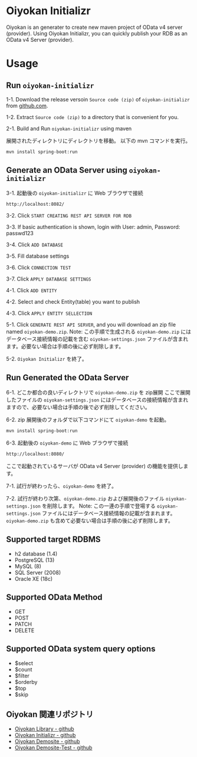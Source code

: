# Oiyokan Initializr

Oiyokan is an generater to create new maven project of OData v4 server (provider).
Using Oiyokan Initializr, you can quickly publish your RDB as an OData v4 Server (provider).

# Usage

## Run `oiyokan-initializr`

1-1. Download the release versoin `Source code (zip)` of `oiyokan-initializr` from [github.com](https://github.com/igapyon/oiyokan-initializr/releases).

1-2. Extract `Source code (zip)` to a directory that is convenient for you.

2-1. Build and Run `oiyokan-initializr` using maven

展開されたディレクトリにディレクトリを移動。
以下の mvn コマンドを実行。

```sh
mvn install spring-boot:run
```

## Generate an OData Server using `oiyokan-initializr`

3-1. 起動後の `oiyokan-initializr` に Web ブラウザで接続

```sh
http://localhost:8082/
```

3-2. Click `START CREATING REST API SERVER FOR RDB`

3-3. If basic authentication is shown, login with User: admin, Password: passwd123

3-4. Click `ADD DATABASE`

3-5. Fill database settings

3-6. Click `CONNECTION TEST`

3-7. Click `APPLY DATABASE SETTINGS`

4-1. Click `ADD ENTITY`

4-2. Select and check Entity(table) you want to publish

4-3. Click `APPLY ENTITY SELLECTION`

5-1. Click `GENERATE REST API SERVER`, and you will download an zip file named `oiyokan-demo.zip`.
  Note: この手順で生成される `oiyokan-demo.zip` にはデータベース接続情報の記載を含む `oiyokan-settings.json` ファイルが含まれます。必要ない場合は手順の後に必ず削除します。

5-2. `Oiyokan Initializr` を終了。

## Run Generated the OData Server

6-1. どこか都合の良いディレクトリで `oiyokan-demo.zip` を zip展開
  ここで展開したファイルの `oiyokan-settings.json` にはデータベースの接続情報が含まれますので、必要ない場合は手順の後で必ず削除してください。

6-2. zip 展開後のフォルダで以下コマンドにて `oiyokan-demo` を起動。

```sh
mvn install spring-boot:run
```

6-3. 起動後の `oiyokan-demo` に Web ブラウザで接続

```sh
http://localhost:8080/
```

ここで起動されているサーバが OData v4 Server (provider) の機能を提供します。

7-1. 試行が終わったら、`oiyokan-demo` を終了。

7-2. 試行が終わり次第、`oiyokan-demo.zip` および展開後のファイル `oiyokan-settings.json` を削除します。
  Note: この一連の手順で登場する `oiyokan-settings.json` ファイルにはデータベース接続情報の記載が含まれます。`oiyokan-demo.zip` も含めて必要ない場合は手順の後に必ず削除します。

## Supported target RDBMS

- h2 database (1.4)
- PostgreSQL (13)
- MySQL (8)
- SQL Server (2008)
- Oracle XE (18c)

## Supported OData Method

- GET
- POST
- PATCH
- DELETE

## Supported OData system query options

- $select
- $count
- $filter
- $orderby
- $top
- $skip

## Oiyokan 関連リポジトリ 

- [Oiyokan Library - github](https://github.com/igapyon/oiyokan)
- [Oiyokan Initializr - github](https://github.com/igapyon/oiyokan-initializr)
- [Oiyokan Demosite - github](https://github.com/igapyon/oiyokan-demosite)
- [Oiyokan Demosite-Test - github](https://github.com/igapyon/oiyokan-demosite-test)
